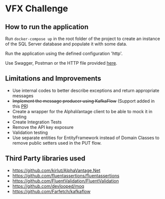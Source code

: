 # VFX Challenge

## How to run the application
Run 
``
docker-compose up
``
in the root folder of the project to create an instance of the SQL Server database and populate it with some data.

Run the application using the defined configuration 'http'.

Use Swagger, Postman or the HTTP file provided [here](https://github.com/joaopedroneves98/vfxchallenge/blob/master/VFXChallenge.Api/VFXChallenge.Api.http).

## Limitations and Improvements
* Use internal codes to better describe exceptions and return appropriate messages
* ~~Implement the message producer using KafkaFlow~~ (Support added in this [PR](https://github.com/joaopedroneves98/vfxchallenge/pull/1))
* Create a wrapper for the AlphaVantage client to be able to mock it in testing
* Create Integration Tests
* Remove the API key exposure
* Validation testing
* Use separate entities for EntityFramework instead of Domain Classes to remove public setters used in the PUT flow.

## Third Party libraries used

* https://github.com/kirlut/AlphaVantage.Net
* https://github.com/fluentassertions/fluentassertions
* https://github.com/FluentValidation/FluentValidation
* https://github.com/devlooped/moq
* https://github.com/Farfetch/kafkaflow
